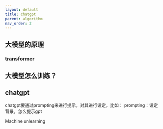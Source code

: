 ```yaml
---
layout: default
title: chatgpt
parent: algorithm
nav_order: 2
---
```

## 大模型的原理

### transformer


## 大模型怎么训练？

## chatgpt
chatgpt要通过prompting来进行提示，对其进行设定，比如：
prompting：设定背景，怎么提示gpt


Machine unlearning
